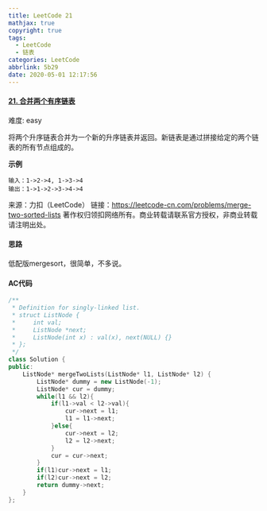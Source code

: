 ```yaml
---
title: LeetCode 21
mathjax: true
copyright: true
tags:
  - LeetCode
  - 链表
categories: LeetCode
abbrlink: 5b29
date: 2020-05-01 12:17:56
---
```


#### [21. 合并两个有序链表](https://leetcode-cn.com/problems/merge-two-sorted-lists/)

难度: easy 

将两个升序链表合并为一个新的升序链表并返回。新链表是通过拼接给定的两个链表的所有节点组成的。 

**示例**

```
输入：1->2->4, 1->3->4
输出：1->1->2->3->4->4
```

<!--more-->

来源：力扣（LeetCode）
链接：https://leetcode-cn.com/problems/merge-two-sorted-lists
著作权归领扣网络所有。商业转载请联系官方授权，非商业转载请注明出处。

#### 思路

低配版mergesort，很简单，不多说。

#### AC代码

```c++
/**
 * Definition for singly-linked list.
 * struct ListNode {
 *     int val;
 *     ListNode *next;
 *     ListNode(int x) : val(x), next(NULL) {}
 * };
 */
class Solution {
public:
    ListNode* mergeTwoLists(ListNode* l1, ListNode* l2) {
        ListNode* dummy = new ListNode(-1);
        ListNode* cur = dummy;
        while(l1 && l2){
            if(l1->val < l2->val){
                cur->next = l1;
                l1 = l1->next;
            }else{
                cur->next = l2;
                l2 = l2->next;
            }
            cur = cur->next;
        }
        if(l1)cur->next = l1;
        if(l2)cur->next = l2;
        return dummy->next;
    }
};
```


